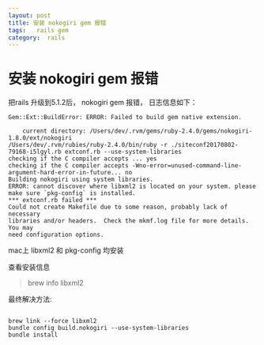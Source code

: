 ```yaml
---
layout: post
title: 安装 nokogiri gem 报错
tags:   rails gem
category:  rails 
---
```



# 安装 nokogiri gem 报错
把rails 升级到5.1.2后， nokogiri gem 报错， 日志信息如下：
 
```shell
Gem::Ext::BuildError: ERROR: Failed to build gem native extension.

    current directory: /Users/dev/.rvm/gems/ruby-2.4.0/gems/nokogiri-1.8.0/ext/nokogiri
/Users/dev/.rvm/rubies/ruby-2.4.0/bin/ruby -r ./siteconf20170802-79168-i5lgyl.rb extconf.rb --use-system-libraries
checking if the C compiler accepts ... yes
checking if the C compiler accepts -Wno-error=unused-command-line-argument-hard-error-in-future... no
Building nokogiri using system libraries.
ERROR: cannot discover where libxml2 is located on your system. please make sure `pkg-config` is installed.
*** extconf.rb failed ***
Could not create Makefile due to some reason, probably lack of necessary
libraries and/or headers.  Check the mkmf.log file for more details.  You may
need configuration options.
```

mac上 libxml2 和 pkg-config 均安装

查看安装信息

>brew info libxml2 

最终解决方法:

```shell

brew link --force libxml2
bundle config build.nokogiri --use-system-libraries
bundle install

```